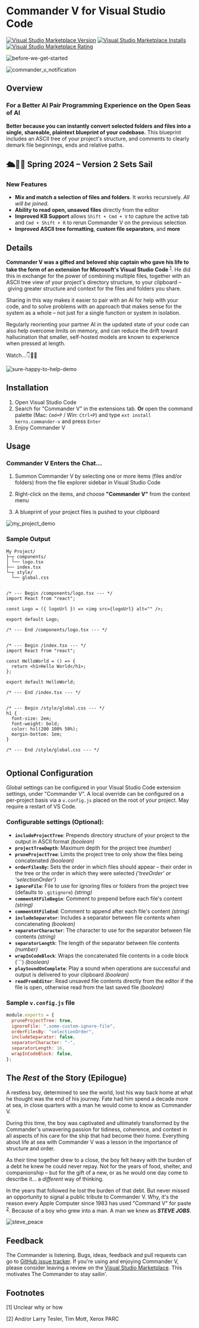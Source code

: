 # Commander V for Visual Studio Code

[![Visual Studio Marketplace Version](https://img.shields.io/visual-studio-marketplace/v/kerns.commander-v?label=Visual%20Studio%20Marketplace)](https://marketplace.visualstudio.com/items?itemName=kerns.commander-v)
[![Visual Studio Marketplace Installs](https://img.shields.io/visual-studio-marketplace/i/kerns.commander-v?label=Installs)](https://marketplace.visualstudio.com/items?itemName=kerns.commander-v)
[![Visual Studio Marketplace Rating](https://img.shields.io/visual-studio-marketplace/r/kerns.commander-v?label=Rating)](https://marketplace.visualstudio.com/items?itemName=kerns.commander-v)

![before-we-get-started](https://user-images.githubusercontent.com/20254/233304185-ceba2782-c8dc-4bc3-95de-18a9f7091f90.png)

![commander_v_notification](https://github.com/kerns/commander-v/assets/20254/930f0c95-ba3f-4e7d-9c3d-e9afecb0a92f)

## Overview

### For a Better AI Pair Programming Experience on the Open Seas of AI

**Better because you can instantly convert selected folders and files into a single, shareable, plaintext blueprint of your codebase.** This blueprint includes an ASCII tree of your project's structure, and comments to clearly demark file beginnings, ends and relative paths.

## 🛳️🐬💦 Spring 2024 – Version 2 Sets Sail

### New Features

- **Mix and match a selection of files and folders**. It works recursively. _All will be joined_.
- **Ability to read open, unsaved files** directly from the editor
- **Improved KB Support** allows `Shift + Cmd + V` to capture the active tab and `Cmd + Shift + R` to rerun Commander V on the previous selection
- **Improved ASCII tree formatting**, **custom file separators**, and **more**

## Details

**Commander V was a gifted and beloved ship captain who gave his life to take the form of an extension for Microsoft's Visual Studio Code** <sup>[1](#donotaskwhy)</sup>. He did this in exchange for the power of combining multiple files, together with an ASCII tree view of your project's directory structure, to your clipboard – giving greater structure and context for the files and folders you share.

Sharing in this way makes it easier to pair with an AI for help with your code, and to solve problems with an approach that makes sense for the system as a whole – not just for a single function or system in isolation.

Regularly reorienting your partner AI in the updated state of your code can also help overcome limits on memory, and can reduce the drift toward hallucination that smaller, self-hosted models are known to experience when pressed at length.

Watch...👇👀🍿

![sure-happy-to-help-demo](https://user-images.githubusercontent.com/20254/233346169-2d0d90c8-d948-415d-8041-f29d822ecb0f.gif)

## Installation

1. Open Visual Studio Code
2. Search for "Commander V" in the extensions tab. **Or** open the command palette (Mac: `Cmd+P` / Win: `Ctrl+P`) and type `ext install kerns.commander-v` and press `Enter`
3. Enjoy Commander V

## Usage

### Commander V Enters the Chat...

1. Summon Commander V by selecting one or more items (files and/or folders) from the file explorer sidebar in Visual Studio Code

2. Right-click on the items, and choose **"Commander V"** from the context menu

3. A blueprint of your project files is pushed to your clipboard

![my_project_demo](https://github.com/kerns/commander-v/assets/20254/3b6b84d4-4a7c-49d3-aca0-4e8dd1e1a947)

### Sample Output

```
My Project/
├─┬ components/
│ └── logo.tsx
├── index.tsx
└─┬ style/
  └── global.css


/* --- Begin /components/logo.tsx --- */
import React from "react";

const Logo = ({ logoUrl }) => <img src={logoUrl} alt="" />;

export default Logo;

/* --- End /components/logo.tsx --- */


/* --- Begin /index.tsx --- */
import React from "react";

const HelloWorld = () => {
  return <h1>Hello World</h1>;
};

export default HelloWorld;

/* --- End /index.tsx --- */


/* --- Begin /style/global.css --- */
h1 {
  font-size: 2em;
  font-weight: bold;
  color: hsl(200 100% 50%);
  margin-bottom: 1em;
}

/* --- End /style/global.css --- */


```

## Optional Configuration

Global settings can be configured in your Visual Studio Code extension settings, under "Commander V". A local override can be configured on a per-project basis via a `v.config.js` placed on the root of your project. May require a restart of VS Code.

### Configurable settings (Optional):

- **`includeProjectTree`**: Prepends directory structure of your project to the output in ASCII format _(boolean)_
- **`projectTreeDepth`**: Maximum depth for the project tree _(number)_
- **`pruneProjectTree`**: Limits the project tree to only show the files being concatenated _(boolean)_
- **`orderFilesBy`:** Sets the order in which files should appear – their order in the tree or the order in which they were selected _('treeOrder' or 'selectionOrder')_
- **`ignoreFile`**: File to use for ignoring files or folders from the project tree (defaults to `.gitignore`) _(string)_
- **`commentAtFileBegin`**: Comment to prepend before each file's content _(string)_
- **`commentAtFileEnd`**: Comment to append after each file's content _(string)_
- **`includeSeparator`**: Includes a separator between file contents when concatenating _(boolean)_
- **`separatorCharacter`**: The character to use for the separator between file contents _(string)_
- **`separatorLength`**: The length of the separator between file contents _(number)_
- **`wrapInCodeBlock`**: Wraps the concatenated file contents in a code block (```) _(boolean)_
- **`playSoundOnComplete`**: Play a sound when operations are successful and output is delivered to your clipboard _(boolean)_
- **`readFromEditor`**: Read unsaved file contents directly from the editor if the file is open, otherwise read from the last saved file _(boolean)_

### Sample `v.config.js` file

```javascript
module.exports = {
  pruneProjectTree: true,
  ignoreFile: ".some-custom-ignore-file",
  orderFilesBy: "selectionOrder",
  includeSeparator: false,
  separatorCharacter: "-",
  separatorLength: 16,
  wrapInCodeBlock: false,
};
```

## The _Rest_ of the Story (Epilogue)

A restless boy, determined to see the world, lost his way back home at what he thought was the end of his journey. Fate had him spend a decade more at sea, in close quarters with a man he would come to know as Commander V.

During this time, the boy was captivated and ultimately transformed by the Commander's unwavering passion for tidiness, coherence, and context in all aspects of his care for the ship that had become their home. Everything about life at sea with Commander V was a lesson in the importance of structure and order.

As their time together drew to a close, the boy felt heavy with the burden of a debt he knew he could never repay. Not for the years of food, shelter, and companionship – but for the gift of a new, or as he would one day come to describe it... a _different_ way of thinking.

In the years that followed he lost the burden of that debt. But never missed an opportunity to signal a public tribute to Commander V. Why, it's the reason every Apple Computer since 1983 has used "Command V" for paste <sup>[2](#justajoke)</sup>. Because of a boy who grew into a man. A man we knew as **_STEVE JOBS_**.

![steve_peace](https://github.com/kerns/commander-v/assets/20254/e86b32bd-1825-4949-8495-3ef7b7d24296)

## Feedback

The Commander is listening. Bugs, ideas, feedback and pull requests can go to [GitHub issue tracker](https://github.com/kerns/commander-v/issues). If you're using and enjoying Commander V, please consider leaving a review on the [Visual Studio Marketplace](https://marketplace.visualstudio.com/items?itemName=kerns.commander-v). This motivates The Commander to stay sailin'.

## Footnotes

[<a name="donotaskwhy">1</a>] Unclear why or how

[<a name="justajoke">2</a>]</a> And/or Larry Tesler, Tim Mott, Xerox PARC
